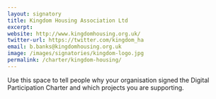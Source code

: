 ```yaml
---
layout: signatory
title: Kingdom Housing Association Ltd
excerpt: 
website: http://www.kingdomhousing.org.uk/
twitter-url: https://twitter.com/kingdom_ha
email: b.banks@kingdomhousing.org.uk
image: /images/signatories/kingdom-logo.jpg
permalink: /charter/kingdom-housing/
---
```


Use this space to tell people why your organisation signed the Digital Participation Charter and which projects you are supporting.